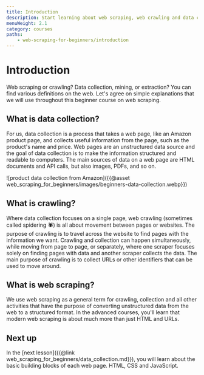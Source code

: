 ```yaml
---
title: Introduction
description: Start learning about web scraping, web crawling and data collection and develop your own simple scraper.
menuWeight: 2.1
category: courses
paths:
    - web-scraping-for-beginners/introduction
---
```


# [](#introduction) Introduction

Web scraping or crawling? Data collection, mining, or extraction? You can find various definitions on the web. Let's agree on simple explanations that we will use throughout this beginner course on web scraping.

## [](#data-collection) What is data collection?

For us, data collection is a process that takes a web page, like an Amazon product page, and collects useful information from the page, such as the product's name and price. Web pages are an unstructured data source and the goal of data collection is to make the information structured and readable to computers. The main sources of data on a web page are HTML documents and API calls, but also images, PDFs, and so on.

![product data collection from Amazon]({{@asset web_scraping_for_beginners/images/beginners-data-collection.webp}})

## [](#crawling) What is crawling?

Where data collection focuses on a single page, web crawling (sometimes called spidering 🕷) is all about movement between pages or websites. The purpose of crawling is to travel across the website to find pages with the information we want. Crawling and collection can happen simultaneously, while moving from page to page, or separately, where one scraper focuses solely on finding pages with data and another scraper collects the data. The main purpose of crawling is to collect URLs or other identifiers that can be used to move around.

<!-- TODO: An illustration of moving between pages -->

## [](#web-scraping) What is web scraping?

We use web scraping as a general term for crawling, collection and all other activities that have the purpose of converting unstructured data from the web to a structured format. In the advanced courses, you'll learn that modern web scraping is about much more than just HTML and URLs.

<!-- TODO: An illustration of moving between pages and collecting data -->

## [](#next) Next up

In the [next lesson]({{@link web_scraping_for_beginners/data_collection.md}}), you will learn about the basic building blocks of each web page. HTML, CSS and JavaScript.
